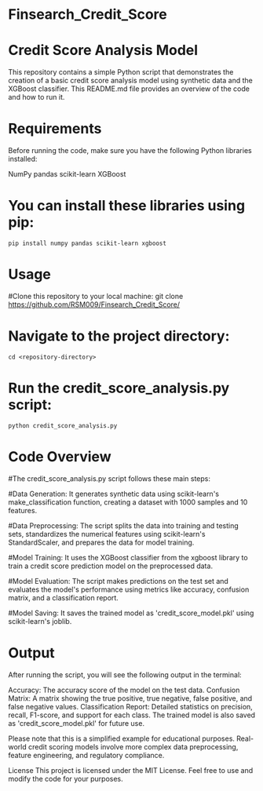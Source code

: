 # Finsearch_Credit_Score

# Credit Score Analysis Model
This repository contains a simple Python script that demonstrates the creation of a basic credit score analysis model using synthetic data and the XGBoost classifier. This README.md file provides an overview of the code and how to run it.

# Requirements
Before running the code, make sure you have the following Python libraries installed:

NumPy
pandas
scikit-learn
XGBoost

# You can install these libraries using pip:
    pip install numpy pandas scikit-learn xgboost

# Usage
#Clone this repository to your local machine:
    git clone https://github.com/RSM009/Finsearch_Credit_Score/

# Navigate to the project directory:
    cd <repository-directory>
    
# Run the credit_score_analysis.py script:
    python credit_score_analysis.py


# Code Overview
#The credit_score_analysis.py script follows these main steps:

#Data Generation: It generates synthetic data using scikit-learn's make_classification function, creating a dataset with 1000 samples and 10 features.

#Data Preprocessing: The script splits the data into training and testing sets, standardizes the numerical features using scikit-learn's StandardScaler, and prepares the data for model training.

#Model Training: It uses the XGBoost classifier from the xgboost library to train a credit score prediction model on the preprocessed data.

#Model Evaluation: The script makes predictions on the test set and evaluates the model's performance using metrics like accuracy, confusion matrix, and a classification report.

#Model Saving: It saves the trained model as 'credit_score_model.pkl' using scikit-learn's joblib.

# Output
After running the script, you will see the following output in the terminal:

Accuracy: The accuracy score of the model on the test data.
Confusion Matrix: A matrix showing the true positive, true negative, false positive, and false negative values.
Classification Report: Detailed statistics on precision, recall, F1-score, and support for each class.
The trained model is also saved as 'credit_score_model.pkl' for future use.

Please note that this is a simplified example for educational purposes. Real-world credit scoring models involve more complex data preprocessing, feature engineering, and regulatory compliance.

License
This project is licensed under the MIT License. Feel free to use and modify the code for your purposes.

